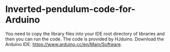 # Inverted-pendulum-code-for-Arduino
You need to copy the library files into your IDE root directory of libraries and then you can run the code.
The code is provided by HJduino.
Download the Arduino IDE: https://www.arduino.cc/en/Main/Software.

